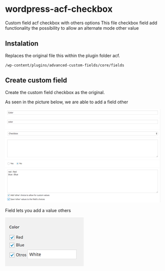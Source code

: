 # wordpress-acf-checkbox
Custom field acf checkbox with others options
This file checkbox field add functionality the possibility to allow an alternate mode other value

## Instalation
Replaces the original file this within the plugin folder acf.

```
/wp-content/plugins/advanced-custom-fields/core/fields
```

## Create custom field
Create the custom field checkbox as the original.

As seen in the picture below, we are able to add a field other

![conifg](config.png)

Field lets you add a value others

![visual](visual.png)
